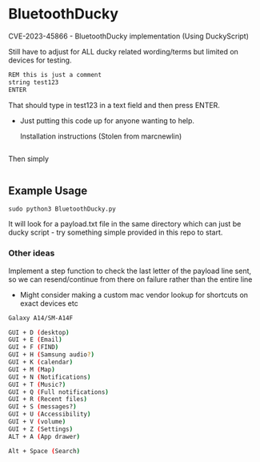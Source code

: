 # BluetoothDucky
CVE-2023-45866 - BluetoothDucky implementation (Using DuckyScript)


Still have to adjust for ALL ducky related wording/terms but limited on devices for testing.

```bash
REM this is just a comment
string test123
ENTER
```

That should type in test123 in a text field and then press ENTER. 


- Just putting this code up for anyone wanting to help.

  Installation instructions (Stolen from marcnewlin)
```

```

Then simply
```

```

## Example Usage
```
sudo python3 BluetoothDucky.py 
```

It will look for a payload.txt file in the same directory which can just be ducky script - try something simple provided in this repo to start.


### Other ideas
Implement a step function to check the last letter of the payload line sent, so we can resend/continue from there on failure rather than the entire line

- Might consider making a custom mac vendor lookup for shortcuts on exact devices etc
```bash
Galaxy A14/SM-A14F

GUI + D (desktop)
GUI + E (Email)
GUI + F (FIND)
GUI + H (Samsung audio?)
GUI + K (calendar)
GUI + M (Map)
GUI + N (Notifications)
GUI + T (Music?)
GUI + Q (Full notifications)
GUI + R (Recent files)
GUI + S (messages?)
GUI + U (Accessibility)
GUI + V (volume)
GUI + Z (Settings)
ALT + A (App drawer)

Alt + Space (Search)
```
